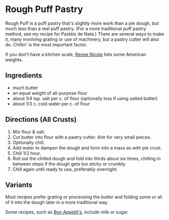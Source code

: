 # Rough Puff Pastry

Rough Puff is a puff pastry that's slightly more work than a pie dough, but much less than a real puff pastry.  (For a more traditional puff pastry method, see my recipe for Pastéis de Nata.)  There are several ways to make it, many involving grating or use of machinery, but a pastry cutter will also do.  Chillin' is the most important factor.

If you don't have a kitchen scale, [Renee Nicole](https://reneenicoleskitchen.com/rough-puff-pastry/) lists some American weights.

## Ingredients 

* much butter
* an equal weight of all-purpose flour
* about 1/4 tsp. salt per c. of flour (optionally less if using salted butter)
* about 1/3 c. cold water per c. of flour

## Directions (All Crusts)

1. Mix flour & salt.
2. Cut butter into flour with a pastry cutter.  Aim for very small pieces.
3. Optionally chill.
3. Add water to dampen the dough and form into a mass as with pie crust.
4. Chill 1/2 hour.
5. Roll out the chilled dough and fold into thirds about six times, chilling in between steps if the dough gets too sticky or crumbly.
4. Chill again until ready to use, preferably overnight.

## Variants

Most recipes prefer grating or processing the butter and folding some or all of it into the dough later in a more traditional way.

Some recipes, such as [Bon Appetit's](https://www.bonappetit.com/recipe/rough-puff-pastry), include milk or sugar.


